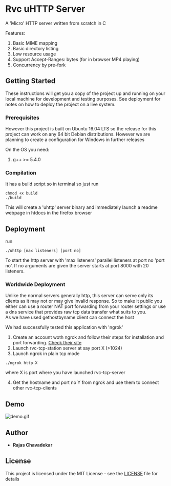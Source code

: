 # Rvc uHTTP Server

A 'Micro' HTTP server written from scratch in C

Features:
1) Basic MIME mapping
2) Basic directory listing
3) Low resource usage
4) Support Accept-Ranges: bytes (for in browser MP4 playing)
5) Concurrency by pre-fork

## Getting Started

These instructions will get you a copy of the project up and running on your local machine for development and testing purposes. See deployment for notes on how to deploy the project on a live system.

### Prerequisites

However this project is built on Ubuntu 16.04 LTS so
the release for this project can work on any 64 bit Debian distributions.
However we are planning to create a configuration for Windows in further releases

On the OS you need:
1) g++ >= 5.4.0

### Compilation

It has a build script so in terminal so just run

```
chmod +x build
./build
```
This will create a 'uhttp' server binary and immediately launch a readme webpage in htdocs in the firefox browser

## Deployment

run
```
./uhttp [max listeners] [port no]
```
To start the http server with 'max listeners' parallel listeners at port no 'port no'.
If no arguments are given the server starts at port 8000 with 20 listeners.

### Worldwide Deployment

Unlike the normal servers generally http, this server can serve only its clients as it may not or may give invalid response.
So to make it public you either can use a router NAT port forwarding from your router settings or use a dns service that
provides raw tcp data transfer what suits to you.  
As we have used gethostbyname client can connect the host

We had successfully tested this application with 'ngrok'
1) Create an account woth ngrok and follow their steps for installation and port forwarding. [Check their site](https://ngrok.com/download) 
2) Launch rvc-tcp-station server at say port X (>1024) 
3) Launch ngrok in plain tcp mode 
```
./ngrok http X
```
where X is port where you have launched rvc-tcp-server

4) Get the hostname and port no Y from ngrok and use them to connect other rvc-tcp-clients

## Demo

![demo.gif](demo.gif)

## Author

* **Rajas Chavadekar** 

## License

This project is licensed under the MIT License - see the [LICENSE](LICENSE) file for details

